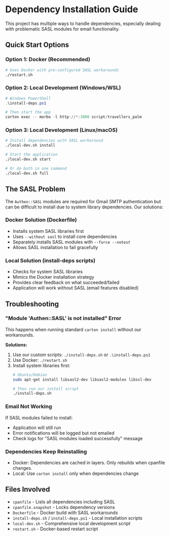 # Dependency Installation Guide

This project has multiple ways to handle dependencies, especially dealing with problematic SASL modules for email functionality.

## Quick Start Options

### Option 1: Docker (Recommended)
```bash
# Uses Docker with pre-configured SASL workarounds
./restart.sh
```

### Option 2: Local Development (Windows/WSL)
```powershell
# Windows PowerShell
.\install-deps.ps1

# Then start the app
carton exec -- morbo -l http://*:3000 script/travellers_palm
```

### Option 3: Local Development (Linux/macOS)
```bash
# Install dependencies with SASL workaround
./local-dev.sh install

# Start the application
./local-dev.sh start

# Or do both in one command
./local-dev.sh full
```

## The SASL Problem

The `Authen::SASL` modules are required for Gmail SMTP authentication but can be difficult to install due to system library dependencies. Our solutions:

### Docker Solution (Dockerfile)
- Installs system SASL libraries first
- Uses `--without sasl` to install core dependencies
- Separately installs SASL modules with `--force --notest`
- Allows SASL installation to fail gracefully

### Local Solution (install-deps scripts)
- Checks for system SASL libraries
- Mimics the Docker installation strategy
- Provides clear feedback on what succeeded/failed
- Application will work without SASL (email features disabled)

## Troubleshooting

### "Module 'Authen::SASL' is not installed" Error

This happens when running standard `carton install` without our workarounds.

**Solutions:**
1. Use our custom scripts: `./install-deps.sh` or `.\install-deps.ps1`
2. Use Docker: `./restart.sh`
3. Install system libraries first:
   ```bash
   # Ubuntu/Debian
   sudo apt-get install libsasl2-dev libsasl2-modules libssl-dev
   
   # Then run our install script
   ./install-deps.sh
   ```

### Email Not Working

If SASL modules failed to install:
- Application will still run
- Error notifications will be logged but not emailed
- Check logs for "SASL modules loaded successfully" message

### Dependencies Keep Reinstalling

- Docker: Dependencies are cached in layers. Only rebuilds when cpanfile changes.
- Local: Use `carton install` only when dependencies change

## Files Involved

- `cpanfile` - Lists all dependencies including SASL
- `cpanfile.snapshot` - Locks dependency versions
- `Dockerfile` - Docker build with SASL workarounds
- `install-deps.sh` / `install-deps.ps1` - Local installation scripts
- `local-dev.sh` - Comprehensive local development script
- `restart.sh` - Docker-based restart script